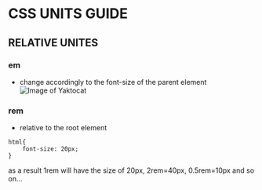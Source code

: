 # CSS UNITS GUIDE

## RELATIVE UNITES

### em 

* change accordingly to the font-size of the parent element
![Image of Yaktocat](https://weeblytutorials.com/wp-content/uploads/2017/04/Weebly-blogs-example.png)

### rem

* relative to the root element 
```
html{
    font-size: 20px;
}
```
as a result 1rem will have the size of 20px, 2rem=40px, 0.5rem=10px and so on...

